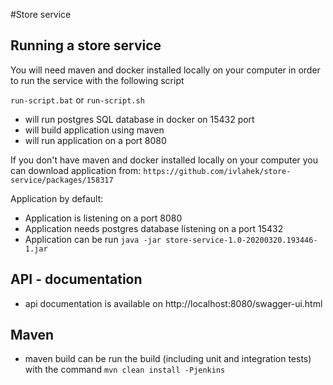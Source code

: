#Store service
## Running a store service
You will need maven and docker installed locally on your computer in order to run the service with the following script

`run-script.bat` or `run-script.sh`
- will run postgres SQL database in docker on 15432 port 
- will build application using maven
- will run application on a port 8080

If you don't have maven and docker installed locally on your computer you can download application from:
`https://github.com/ivlahek/store-service/packages/158317`

Application by default:
- Application is listening on a port 8080
- Application needs postgres database listening on a port 15432
- Application can be run `java -jar store-service-1.0-20200320.193446-1.jar`

## API - documentation
- api documentation is available on http://localhost:8080/swagger-ui.html
## Maven 
- maven build can be run the build (including unit and integration tests) with the command `mvn clean install -Pjenkins`
